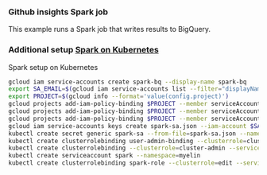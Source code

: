 ### Github insights Spark job

This example runs a Spark job that writes results to BigQuery.

### Additional setup [Spark on Kubernetes](https://cloud.google.com/solutions/spark-on-kubernetes-engine)

Spark setup on Kubernetes

```bash
gcloud iam service-accounts create spark-bq --display-name spark-bq
export SA_EMAIL=$(gcloud iam service-accounts list --filter="displayName:spark-bq" --format='value(email)')
export PROJECT=$(gcloud info --format='value(config.project)')
gcloud projects add-iam-policy-binding $PROJECT --member serviceAccount:$SA_EMAIL --role roles/storage.admin
gcloud projects add-iam-policy-binding $PROJECT --member serviceAccount:$SA_EMAIL --role roles/bigquery.dataOwner
gcloud projects add-iam-policy-binding $PROJECT --member serviceAccount:$SA_EMAIL --role roles/bigquery.jobUser
gcloud iam service-accounts keys create spark-sa.json --iam-account $SA_EMAIL
kubectl create secret generic spark-sa --from-file=spark-sa.json --namespace=myelin
kubectl create clusterrolebinding user-admin-binding --clusterrole=cluster-admin --user=$(gcloud config get-value account)
kubectl create clusterrolebinding --clusterrole=cluster-admin --serviceaccount=default:default spark-admin
kubectl create serviceaccount spark --namespace=myelin
kubectl create clusterrolebinding spark-role --clusterrole=edit --serviceaccount=myelin:spark --namespace=myelin
```